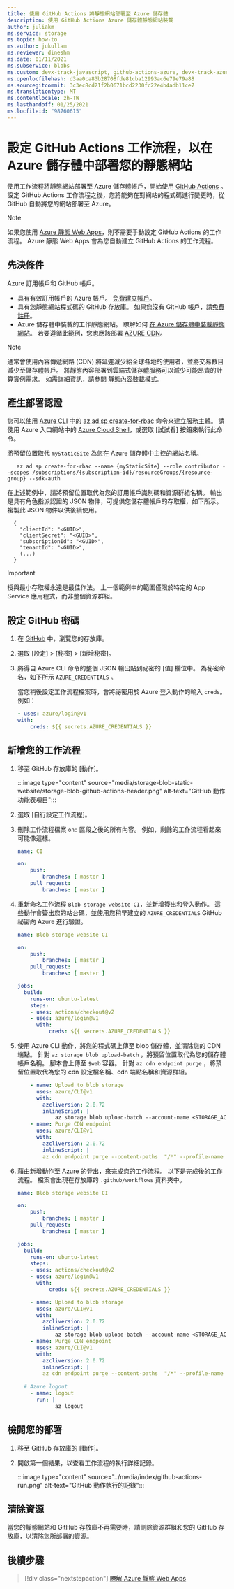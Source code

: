 ```yaml
---
title: 使用 GitHub Actions 將靜態網站部署至 Azure 儲存體
description: 使用 GitHub Actions Azure 儲存體靜態網站裝載
author: juliakm
ms.service: storage
ms.topic: how-to
ms.author: jukullam
ms.reviewer: dineshm
ms.date: 01/11/2021
ms.subservice: blobs
ms.custom: devx-track-javascript, github-actions-azure, devx-track-azurecli
ms.openlocfilehash: d3aa0ca83b28708fde81cba12993ac6e79e79a88
ms.sourcegitcommit: 3c3ec8cd21f2b0671bcd2230fc22e4b4adb11ce7
ms.translationtype: MT
ms.contentlocale: zh-TW
ms.lasthandoff: 01/25/2021
ms.locfileid: "98760615"
---
```

# <a name="set-up-a-github-actions-workflow-to-deploy-your-static-website-in-azure-storage"></a>設定 GitHub Actions 工作流程，以在 Azure 儲存體中部署您的靜態網站

使用工作流程將靜態網站部署至 Azure 儲存體帳戶，開始使用 [GitHub Actions](https://docs.github.com/en/actions) 。 設定 GitHub Actions 工作流程之後，您將能夠在對網站的程式碼進行變更時，從 GitHub 自動將您的網站部署至 Azure。

> [!NOTE]
> 如果您使用 [Azure 靜態 Web Apps](../../static-web-apps/index.yml)，則不需要手動設定 GitHub Actions 的工作流程。
> Azure 靜態 Web Apps 會為您自動建立 GitHub Actions 的工作流程。 

## <a name="prerequisites"></a>先決條件

Azure 訂用帳戶和 GitHub 帳戶。 

- 具有有效訂用帳戶的 Azure 帳戶。 [免費建立帳戶](https://azure.microsoft.com/free/?WT.mc_id=A261C142F)。
- 具有您靜態網站程式碼的 GitHub 存放庫。 如果您沒有 GitHub 帳戶，請[免費註冊](https://github.com/join)。  
- Azure 儲存體中裝載的工作靜態網站。 瞭解如何 [在 Azure 儲存體中裝載靜態網站](storage-blob-static-website-how-to.md)。 若要遵循此範例，您也應該部署 [AZURE CDN](static-website-content-delivery-network.md)。

> [!NOTE]
> 通常會使用內容傳遞網路 (CDN) 將延遲減少給全球各地的使用者，並將交易數目減少至儲存體帳戶。 將靜態內容部署到雲端式儲存體服務可以減少可能昂貴的計算實例需求。 如需詳細資訊，請參閱 [靜態內容裝載模式](/azure/architecture/patterns/static-content-hosting)。

## <a name="generate-deployment-credentials"></a>產生部署認證

您可以使用 [Azure CLI](/cli/azure/) 中的 [az ad sp create-for-rbac](/cli/azure/ad/sp?view=azure-cli-latest#az-ad-sp-create-for-rbac&preserve-view=true) 命令來建立[服務主體](../../active-directory/develop/app-objects-and-service-principals.md#service-principal-object)。 請使用 Azure 入口網站中的 [Azure Cloud Shell](https://shell.azure.com/)，或選取 [試試看] 按鈕來執行此命令。

將預留位置取代 `myStaticSite` 為您在 Azure 儲存體中主控的網站名稱。 

```azurecli-interactive
   az ad sp create-for-rbac --name {myStaticSite} --role contributor --scopes /subscriptions/{subscription-id}/resourceGroups/{resource-group} --sdk-auth
```

在上述範例中，請將預留位置取代為您的訂用帳戶識別碼和資源群組名稱。 輸出是具有角色指派認證的 JSON 物件，可提供您儲存體帳戶的存取權，如下所示。 複製此 JSON 物件以供後續使用。

```output 
  {
    "clientId": "<GUID>",
    "clientSecret": "<GUID>",
    "subscriptionId": "<GUID>",
    "tenantId": "<GUID>",
    (...)
  }
```

> [!IMPORTANT]
> 授與最小存取權永遠是最佳作法。 上一個範例中的範圍僅限於特定的 App Service 應用程式，而非整個資源群組。

## <a name="configure-the-github-secret"></a>設定 GitHub 密碼

1. 在 [GitHub](https://github.com/) 中，瀏覽您的存放庫。

1. 選取 [設定] > [秘密] > [新增秘密]。

1. 將得自 Azure CLI 命令的整個 JSON 輸出貼到祕密的 [值] 欄位中。 為秘密命名，如下所示 `AZURE_CREDENTIALS` 。

    當您稍後設定工作流程檔案時，會將祕密用於 Azure 登入動作的輸入 `creds`。 例如：

    ```yaml
    - uses: azure/login@v1
    with:
        creds: ${{ secrets.AZURE_CREDENTIALS }}
    ```

## <a name="add-your-workflow"></a>新增您的工作流程

1. 移至 GitHub 存放庫的 [動作]。 

    :::image type="content" source="media/storage-blob-static-website/storage-blob-github-actions-header.png" alt-text="GitHub 動作功能表項目":::

1. 選取 [自行設定工作流程]。 

1. 刪除工作流程檔案 `on:` 區段之後的所有內容。 例如，剩餘的工作流程看起來可能像這樣。 

    ```yaml
    name: CI

    on:
        push:
            branches: [ master ]
        pull_request:
            branches: [ master ]
    ```

1. 重新命名工作流程 `Blob storage website CI`，並新增簽出和登入動作。 這些動作會簽出您的站台碼，並使用您稍早建立的 `AZURE_CREDENTIALS` GitHub 祕密向 Azure 進行驗證。 

    ```yaml
    name: Blob storage website CI

    on:
        push:
            branches: [ master ]
        pull_request:
            branches: [ master ]

    jobs:
      build:
        runs-on: ubuntu-latest
        steps:            
        - uses: actions/checkout@v2
        - uses: azure/login@v1
          with:
              creds: ${{ secrets.AZURE_CREDENTIALS }}
    ```

1. 使用 Azure CLI 動作，將您的程式碼上傳至 blob 儲存體，並清除您的 CDN 端點。 針對 `az storage blob upload-batch` ，將預留位置取代為您的儲存體帳戶名稱。 腳本會上傳至 `$web` 容器。 針對 `az cdn endpoint purge` ，將預留位置取代為您的 cdn 設定檔名稱、cdn 端點名稱和資源群組。

    ```yaml
        - name: Upload to blob storage
          uses: azure/CLI@v1
          with:
            azcliversion: 2.0.72
            inlineScript: |
                az storage blob upload-batch --account-name <STORAGE_ACCOUNT_NAME> -d '$web' -s .
        - name: Purge CDN endpoint
          uses: azure/CLI@v1
          with:
            azcliversion: 2.0.72
            inlineScript: |
            az cdn endpoint purge --content-paths  "/*" --profile-name "CDN_PROFILE_NAME" --name "CDN_ENDPOINT" --resource-group "RESOURCE_GROUP"
    ``` 

1. 藉由新增動作至 Azure 的登出，來完成您的工作流程。 以下是完成後的工作流程。 檔案會出現在存放庫的 `.github/workflows` 資料夾中。

    ```yaml
    name: Blob storage website CI

    on:
        push:
            branches: [ master ]
        pull_request:
            branches: [ master ]

    jobs:
      build:
        runs-on: ubuntu-latest
        steps:            
        - uses: actions/checkout@v2
        - uses: azure/login@v1
          with:
              creds: ${{ secrets.AZURE_CREDENTIALS }}

        - name: Upload to blob storage
          uses: azure/CLI@v1
          with:
            azcliversion: 2.0.72
            inlineScript: |
                az storage blob upload-batch --account-name <STORAGE_ACCOUNT_NAME> -d '$web' -s .
        - name: Purge CDN endpoint
          uses: azure/CLI@v1
          with:
            azcliversion: 2.0.72
            inlineScript: |
            az cdn endpoint purge --content-paths  "/*" --profile-name "CDN_PROFILE_NAME" --name "CDN_ENDPOINT" --resource-group "RESOURCE_GROUP"
      
      # Azure logout 
        - name: logout
          run: |
                az logout
    ```

## <a name="review-your-deployment"></a>檢閱您的部署

1. 移至 GitHub 存放庫的 [動作]。 

1. 開啟第一個結果，以查看工作流程的執行詳細記錄。 
 
    :::image type="content" source="../media/index/github-actions-run.png" alt-text="GitHub 動作執行的記錄":::

## <a name="clean-up-resources"></a>清除資源

當您的靜態網站和 GitHub 存放庫不再需要時，請刪除資源群組和您的 GitHub 存放庫，以清除您所部署的資源。 

## <a name="next-steps"></a>後續步驟

> [!div class="nextstepaction"]
> [瞭解 Azure 靜態 Web Apps](../../static-web-apps/index.yml)